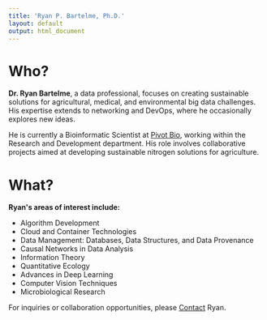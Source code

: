 ```yaml
---
title: 'Ryan P. Bartelme, Ph.D.'
layout: default
output: html_document
---
```

# Who?

**Dr. Ryan Bartelme**, a data professional, focuses on creating sustainable solutions for agricultural, medical, and environmental big data challenges. His expertise extends to networking and DevOps, where he occasionally explores new ideas.

He is currently a Bioinformatic Scientist at [Pivot Bio](https://pivotbio.com/), working within the Research and Development department. His role involves collaborative projects aimed at developing sustainable nitrogen solutions for agriculture.

# What?

**Ryan's areas of interest include:**

- Algorithm Development
- Cloud and Container Technologies
- Data Management: Databases, Data Structures, and Data Provenance
- Causal Networks in Data Analysis
- Information Theory
- Quantitative Ecology
- Advances in Deep Learning
- Computer Vision Techniques
- Microbiological Research

For inquiries or collaboration opportunities, please [Contact](https://rbartelme.github.io/contact.html) Ryan.
